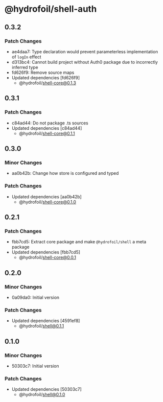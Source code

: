 # @hydrofoil/shell-auth

## 0.3.2

### Patch Changes

- ae4daa7: Type declaration would prevent parameterless implementation of `logIn` effect
- d313bc4: Cannot build project without Auth0 package due to incorrectly inferred type
- fd626f9: Remove source maps
- Updated dependencies [fd626f9]
  - @hydrofoil/shell-core@0.1.3

## 0.3.1

### Patch Changes

- c84ad44: Do not package .ts sources
- Updated dependencies [c84ad44]
  - @hydrofoil/shell-core@0.1.1

## 0.3.0

### Minor Changes

- aa0b42b: Change how store is configured and typed

### Patch Changes

- Updated dependencies [aa0b42b]
  - @hydrofoil/shell-core@0.1.0

## 0.2.1

### Patch Changes

- fbb7cd5: Extract core package and make `@hydrofoil/shell` a meta package
- Updated dependencies [fbb7cd5]
  - @hydrofoil/shell-core@0.0.1

## 0.2.0

### Minor Changes

- 0a09da0: Initial version

### Patch Changes

- Updated dependencies [4591ef8]
  - @hydrofoil/shell@0.1.1

## 0.1.0

### Minor Changes

- 50303c7: Initial version

### Patch Changes

- Updated dependencies [50303c7]
  - @hydrofoil/shell@0.1.0
